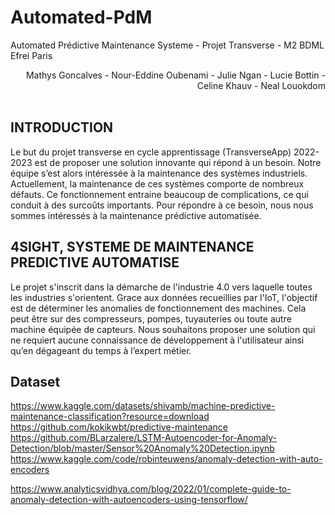 # Automated-PdM
Automated Prédictive Maintenance Systeme - Projet Transverse - M2 BDML Efrei Paris

<div style="text-align: right"> Mathys Goncalves - Nour-Eddine Oubenami - Julie Ngan - Lucie Bottin - Celine Khauv - Neal Louokdom</div>
</br>

## INTRODUCTION

Le but du projet transverse en cycle apprentissage (TransverseApp) 2022-2023 est de proposer une solution innovante qui répond à un besoin. Notre équipe s’est alors intéressée à la maintenance des systèmes industriels. Actuellement, la maintenance de ces systèmes comporte de nombreux défauts. Ce fonctionnement entraine beaucoup de complications, ce qui conduit à des surcoûts importants. Pour répondre à ce besoin, nous nous sommes intéressés à la maintenance prédictive automatisée. 

## 4SIGHT, SYSTEME DE MAINTENANCE PREDICTIVE AUTOMATISE
Le projet s'inscrit dans la démarche de l'industrie 4.0 vers laquelle toutes les industries s'orientent. Grace aux données recueillies par l'IoT, l'objectif est de déterminer les anomalies de fonctionnement des machines. Cela peut être sur des compresseurs, pompes, tuyauteries ou toute autre machine équipée de capteurs. Nous souhaitons proposer une solution qui ne requiert aucune connaissance de développement à l'utilisateur ainsi qu’en dégageant du temps à l’expert métier. 

## Dataset 

https://www.kaggle.com/datasets/shivamb/machine-predictive-maintenance-classification?resource=download
https://github.com/kokikwbt/predictive-maintenance
https://github.com/BLarzalere/LSTM-Autoencoder-for-Anomaly-Detection/blob/master/Sensor%20Anomaly%20Detection.ipynb
https://www.kaggle.com/code/robinteuwens/anomaly-detection-with-auto-encoders

https://www.analyticsvidhya.com/blog/2022/01/complete-guide-to-anomaly-detection-with-autoencoders-using-tensorflow/


